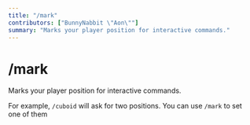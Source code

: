 ```yaml
---
title: "/mark"
contributors: ["BunnyNabbit \"Aon\""]
summary: "Marks your player position for interactive commands."
---
```


# /mark

Marks your player position for interactive commands.

For example, `/cuboid` will ask for two positions. You can use `/mark` to set one of them

